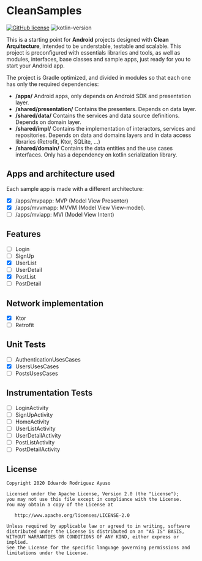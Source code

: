 # CleanSamples

[![GitHub license](https://img.shields.io/badge/license-Apache%20License%202.0-blue.svg?style=flat)](http://www.apache.org/licenses/LICENSE-2.0) ![kotlin-version](https://img.shields.io/badge/kotlin-1.4.30-orange)

This is a starting point for **Android** projects designed with **Clean Arquitecture**, intended to be understable, testable and scalable. This project is preconfigured with essentials libraries and tools, as well as modules, interfaces, base classes and sample apps, just ready for you to start your Android app.

The project is Gradle optimized, and divided in modules so that each one has only the required dependencies:
* **/apps/** Android apps, only depends on Android SDK and presentation layer.
* **/shared/presentation/** Contains the presenters. Depends on data layer.
* **/shared/data/** Contains the services and data source definitions. Depends on domain layer.
* **/shared/impl/** Contains the implementation of interactors, services and repositories. Depends on data and domains layers and in data access libraries (Retrofit, Ktor, SQLite, ...)
* **/shared/domain/** Contains the data entities and the use cases interfaces. Only has a dependency on kotlin serialization library.

## Apps and architecture used
Each sample app is made with a different architecture:
* [x] /apps/mvpapp: MVP (Model View Presenter)
* [x] /apps/mvvmapp: MVVM (Model View View-model).
* [ ] /apps/mviapp: MVI (Model View Intent)

## Features
* [ ] Login
* [ ] SignUp
* [x] UserList
* [ ] UserDetail
* [x] PostList
* [ ] PostDetail

## Network implementation
* [x] Ktor
* [ ] Retrofit

## Unit Tests
* [ ] AuthenticationUsesCases
* [x] UsersUsesCases
* [ ] PostsUsesCases

## Instrumentation Tests
* [ ] LoginActivity
* [ ] SignUpActivity
* [ ] HomeActivity
* [ ] UserListActivity
* [ ] UserDetailActivity
* [ ] PostListActivity
* [ ] PostDetailActivity

## License

    Copyright 2020 Eduardo Rodriguez Ayuso

    Licensed under the Apache License, Version 2.0 (the "License");
    you may not use this file except in compliance with the License.
    You may obtain a copy of the License at

       http://www.apache.org/licenses/LICENSE-2.0

    Unless required by applicable law or agreed to in writing, software
    distributed under the License is distributed on an "AS IS" BASIS,
    WITHOUT WARRANTIES OR CONDITIONS OF ANY KIND, either express or implied.
    See the License for the specific language governing permissions and
    limitations under the License.